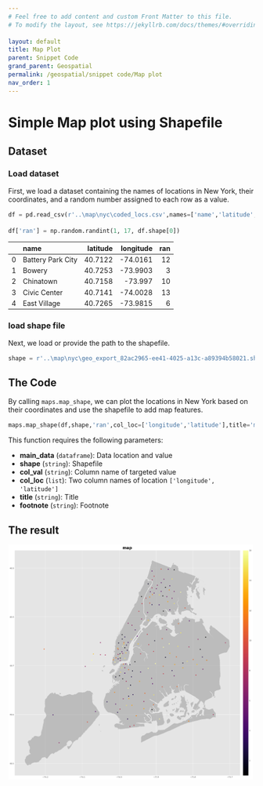 ```yaml
---
# Feel free to add content and custom Front Matter to this file.
# To modify the layout, see https://jekyllrb.com/docs/themes/#overriding-theme-defaults

layout: default
title: Map Plot
parent: Snippet Code
grand_parent: Geospatial
permalink: /geospatial/snippet code/Map plot
nav_order: 1
---
```


# Simple Map plot using Shapefile

## Dataset

### Load dataset
First, we load a dataset containing the names of locations in New York, their coordinates, and a random number assigned to each row as a value.

```python
df = pd.read_csv(r'..\map\nyc\coded_locs.csv',names=['name','latitude','longitude'])

df['ran'] = np.random.randint(1, 17, df.shape[0])
```

|    | name              |   latitude |   longitude |   ran |
|---:|:------------------|-----------:|------------:|------:|
|  0 | Battery Park City |    40.7122 |    -74.0161 |    12 |
|  1 | Bowery            |    40.7253 |    -73.9903 |     3 |
|  2 | Chinatown         |    40.7158 |    -73.997  |    10 |
|  3 | Civic Center      |    40.7141 |    -74.0028 |    13 |
|  4 | East Village      |    40.7265 |    -73.9815 |     6 |

### load shape file
Next, we load or provide the path to the shapefile.


```python
shape = r'..\map\nyc\geo_export_82ac2965-ee41-4025-a13c-a89394b58021.shp'
```

## The Code
By calling `maps.map_shape`, we can plot the locations in New York based on their coordinates and use the shapefile to add map features.

```python
maps.map_shape(df,shape,'ran',col_loc=['longitude','latitude'],title='map')
```

This function requires the following parameters:
- **main_data** (`dataframe`):       Data location and value  
- **shape** (`string`):              Shapefile  
- **col_val** (`string`):            Column name of targeted value  
- **col_loc** (`list`):              Two column names of location `['longitude', 'latitude']`  
- **title** (`string`):              Title  
- **footnote** (`string`):           Footnote  


## The result
<img src="/assets/images/geospatial/snippet/shape_plot.png" alt="drawing" width="500"/>